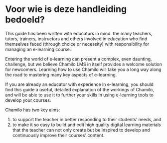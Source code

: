 # Voor wie is deze handleiding bedoeld?

This guide has been written with educators in mind: the many teachers, tutors, trainers, instructors and others involved in education who find themselves faced \(through choice or necessity\) with responsibility for managing an e-learning course.

Entering the world of e-learning can present a complex, even daunting, challenge, but we believe Chamilo LMS in itself provides a welcome solution for newcomers. Learning how to use Chamilo will take you a long way along the road to mastering many key aspects of e-learning.

If you are already an educator with experience in e-learning, you should find this guide a useful, detailed explanation of the workings of Chamilo, and will be able to use it to further your skills in using e-learning tools to develop your courses.

Chamilo has two key aims:

1. to support the teacher in better responding to their students’ needs, and
2. to make it so easy to build and edit high quality digital learning materials that the teacher can not only create but be inspired to develop and continuously improve their courses' content.

